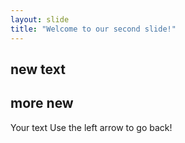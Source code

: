 ```yaml
---
layout: slide
title: "Welcome to our second slide!"
---
```

new text
---
more new
---

Your text
Use the left arrow to go back!
